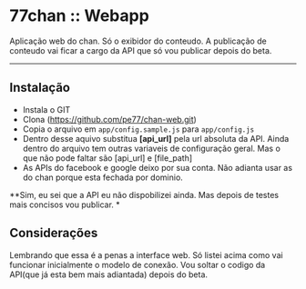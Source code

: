 77chan :: Webapp
===================

Aplicação web do chan. Só o exibidor do conteudo. A publicação de conteudo vai ficar a cargo da API que só vou publicar depois do beta.

----------


Instalação
-------------

- Instala o GIT 
- Clona (https://github.com/pe77/chan-web.git)
- Copia o arquivo em ``` app/config.sample.js ``` para ``` app/config.js ```
- Dentro desse aquivo substitua **[api_url]** pela url absoluta da API. Ainda dentro do arquivo tem outras variaveis de configuração geral. Mas o que não pode faltar são [api_url] e [file_path]
- As APIs do facebook e google deixo por sua conta. Não adianta usar as do chan porque esta fechada por dominio.

**Sim, eu sei que a API eu não dispobilizei ainda. Mas depois de testes mais concisos vou publicar. *


Considerações
-----------------

Lembrando que essa é a penas a interface web. Só listei acima como vai funcionar inicialmente o modelo de conexão. Vou soltar o codigo da API(que já esta bem mais adiantada) depois do beta.